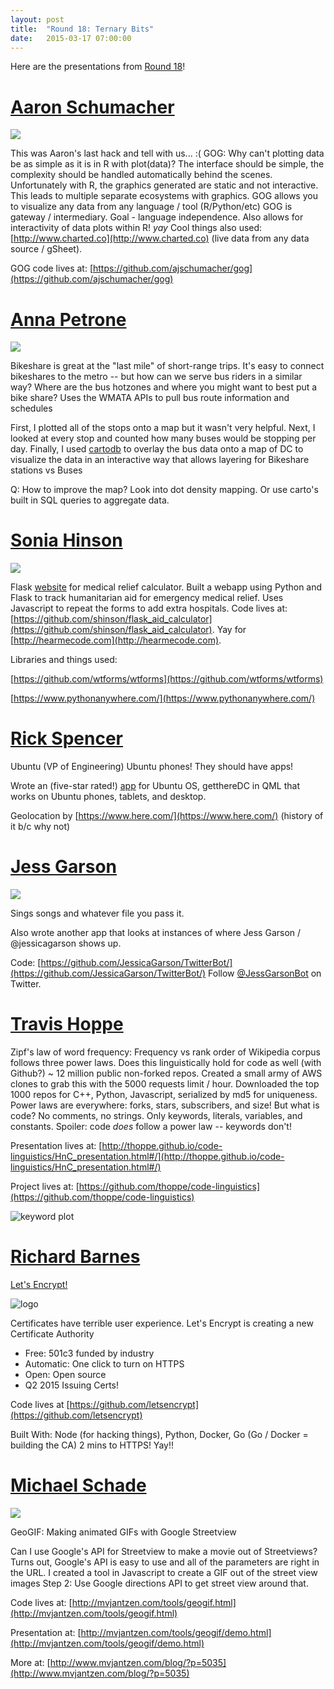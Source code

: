 ```yaml
---
layout: post
title:  "Round 18: Ternary Bits"
date:   2015-03-17 07:00:00
---
```


Here are the presentations from [Round 18](http://www.meetup.com/DC-Hack-and-Tell/events/220231708/)!

# [Aaron Schumacher](https://twitter.com/planarrowspace) 

![](../../../assets/images/live_pics/round_18/aaron.jpg)
    
This was Aaron's last hack and tell with us... :(
GOG: Why can't plotting data be as simple as it is in R with plot(data)?
The interface should be simple, the complexity should be handled automatically behind the scenes.
Unfortunately with R, the graphics generated are static and not interactive.
This leads to multiple separate ecosystems with graphics.
GOG allows you to visualize any data from any language / tool (R/Python/etc)
GOG is gateway / intermediary. 
Goal - language independence.
Also allows for interactivity of data plots within R! *yay*
Cool things also used: [http://www.charted.co](http://www.charted.co) (live data from any data source / gSheet).

GOG code lives at: [https://github.com/ajschumacher/gog](https://github.com/ajschumacher/gog)

# [Anna Petrone](https://twitter.com/1littlevictory)

![](../../../assets/images/live_pics/round_18/anna.jpg)

Bikeshare is great at the "last mile" of short-range trips.
It's easy to connect bikeshares to the metro -- but how can we serve bus riders in a similar way?
Where are the bus hotzones and where you might want to best put a bike share?
Uses the WMATA APIs to pull bus route information and schedules

First, I plotted all of the stops onto a map but it wasn't very helpful.
Next, I looked at every stop and counted how many buses would be stopping per day. 
Finally, I used [cartodb](http://cartodb.com/) to overlay the bus data onto a map of DC to visualize the data in an interactive way that allows layering for Bikeshare stations vs Buses

Q: How to improve the map? Look into dot density mapping. Or use carto's built in SQL queries to aggregate data.

# [Sonia Hinson](https://twitter.com/SoniaHinson)

![](../../../assets/images/live_pics/round_18/sonia.jpg)

Flask [website](http://shinson.pythonanywhere.com/) for medical relief calculator.
Built a webapp using Python and Flask to track humanitarian aid for emergency medical relief.
Uses Javascript to repeat the forms to add extra hospitals.
Code lives at: [https://github.com/shinson/flask_aid_calculator](https://github.com/shinson/flask_aid_calculator). 
Yay for [http://hearmecode.com](http://hearmecode.com).

Libraries and things used: 

[https://github.com/wtforms/wtforms](https://github.com/wtforms/wtforms)

[https://www.pythonanywhere.com/](https://www.pythonanywhere.com/)

# [Rick Spencer](https://twitter.com/rickspencer3)

Ubuntu (VP of Engineering)
Ubuntu phones! They should have apps!

Wrote an (five-star rated!) [app](https://code.launchpad.net/~rick-rickspencer3/+junk/GetThereDC) for Ubuntu OS, getthereDC in QML that works on Ubuntu phones, tablets, and desktop.

Geolocation by [https://www.here.com/](https://www.here.com/) (history of it b/c why not)

# [Jess Garson](https://twitter.com/jessicagarson)

![](../../../assets/images/live_pics/round_18/jess.jpg)

Sings songs and whatever file you pass it.

Also wrote another app that looks at instances of where Jess Garson / @jessicagarson shows up.

Code: [https://github.com/JessicaGarson/TwitterBot/](https://github.com/JessicaGarson/TwitterBot/)
Follow [@JessGarsonBot](https://twitter.com/JessGarsonBot) on Twitter.

# [Travis Hoppe](http://thoppe.github.io)

Zipf's law of word frequency: Frequency vs rank order of Wikipedia corpus follows three power laws. Does this linguistically hold for code as well (with Github?) ~ 12 million public non-forked repos. Created a small army of AWS clones to grab this with the 5000 requests limit / hour. Downloaded the top 1000 repos for C++, Python, Javascript, serialized by md5 for uniqueness. Power laws are everywhere: forks, stars, subscribers, and size! But what is code? No comments, no strings.  Only keywords, literals, variables, and constants.
Spoiler: code *does* follow a power law -- keywords don't!

Presentation lives at: [http://thoppe.github.io/code-linguistics/HnC_presentation.html#/](http://thoppe.github.io/code-linguistics/HnC_presentation.html#/)

Project lives at: [https://github.com/thoppe/code-linguistics](https://github.com/thoppe/code-linguistics)

![keyword plot](http://thoppe.github.io/code-linguistics/images/all_keywords.png)


# [Richard Barnes](https://twitter.com/rlbarnes)
[Let's Encrypt!](https://letsencrypt.org/)

![logo](https://letsencrypt.org/images/letsencrypt-logo-horizontal.svg)

Certificates have terrible user experience.
Let's Encrypt is creating a new Certificate Authority

+ Free: 501c3 funded by industry
+ Automatic: One click to turn on HTTPS
+ Open: Open source
+ Q2 2015 Issuing Certs!

Code lives at [https://github.com/letsencrypt](https://github.com/letsencrypt)

Built With: Node (for hacking things), Python, Docker, Go (Go / Docker = building the CA)
2 mins to HTTPS! Yay!!

# [Michael Schade](https://twitter.com/mvs202)

![](http://mvjantzen.com/tools/geogif/chinatown.gif)

GeoGIF: Making animated GIFs with Google Streetview

Can I use Google's API for Streetview to make a movie out of Streetviews?
Turns out, Google's API is easy to use and all of the parameters are right in the URL.
I created a tool in Javascript to create a GIF out of the street view images
Step 2: Use Google directions API to get street view around that.

Code lives at: [http://mvjantzen.com/tools/geogif.html](http://mvjantzen.com/tools/geogif.html)

Presentation at: [http://mvjantzen.com/tools/geogif/demo.html](http://mvjantzen.com/tools/geogif/demo.html)

More at: [http://www.mvjantzen.com/blog/?p=5035](http://www.mvjantzen.com/blog/?p=5035)

